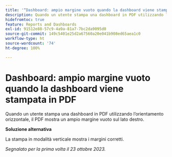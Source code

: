 ```yaml
---
title: '“Dashboard: ampio margine vuoto quando la dashboard viene stampata in PDF”'
description: Quando un utente stampa una dashboard in PDF utilizzando l’orientamento orizzontale, il PDF mostra un ampio margine vuoto sul lato destro.
hidefromtoc: true
feature: Reports and Dashboards
exl-id: 91512e88-57c9-4a9a-81a7-7bc2da9095d0
source-git-commit: 149c5401e25d2a67560a20e041b908ed65aea1c0
workflow-type: ht
source-wordcount: '74'
ht-degree: 100%

---
```


# Dashboard: ampio margine vuoto quando la dashboard viene stampata in PDF

<!--Article by request-->

Quando un utente stampa una dashboard in PDF utilizzando l’orientamento orizzontale, il PDF mostra un ampio margine vuoto sul lato destro.

**Soluzione alternativa**

La stampa in modalità verticale mostra i margini corretti.

_Segnalato per la prima volta il 23 ottobre 2023._
